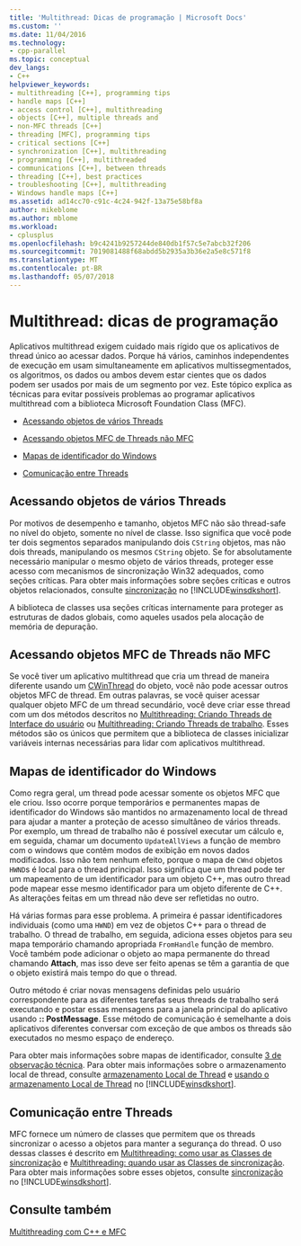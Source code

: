 ```yaml
---
title: 'Multithread: Dicas de programação | Microsoft Docs'
ms.custom: ''
ms.date: 11/04/2016
ms.technology:
- cpp-parallel
ms.topic: conceptual
dev_langs:
- C++
helpviewer_keywords:
- multithreading [C++], programming tips
- handle maps [C++]
- access control [C++], multithreading
- objects [C++], multiple threads and
- non-MFC threads [C++]
- threading [MFC], programming tips
- critical sections [C++]
- synchronization [C++], multithreading
- programming [C++], multithreaded
- communications [C++], between threads
- threading [C++], best practices
- troubleshooting [C++], multithreading
- Windows handle maps [C++]
ms.assetid: ad14cc70-c91c-4c24-942f-13a75e58bf8a
author: mikeblome
ms.author: mblome
ms.workload:
- cplusplus
ms.openlocfilehash: b9c4241b9257244de840db1f57c5e7abcb32f206
ms.sourcegitcommit: 7019081488f68abdd5b2935a3b36e2a5e8c571f8
ms.translationtype: MT
ms.contentlocale: pt-BR
ms.lasthandoff: 05/07/2018
---
```

# <a name="multithreading-programming-tips"></a>Multithread: dicas de programação
Aplicativos multithread exigem cuidado mais rígido que os aplicativos de thread único ao acessar dados. Porque há vários, caminhos independentes de execução em usam simultaneamente em aplicativos multissegmentados, os algoritmos, os dados ou ambos devem estar cientes que os dados podem ser usados por mais de um segmento por vez. Este tópico explica as técnicas para evitar possíveis problemas ao programar aplicativos multithread com a biblioteca Microsoft Foundation Class (MFC).  
  
-   [Acessando objetos de vários Threads](#_core_accessing_objects_from_multiple_threads)  
  
-   [Acessando objetos MFC de Threads não MFC](#_core_accessing_mfc_objects_from_non.2d.mfc_threads)  
  
-   [Mapas de identificador do Windows](#_core_windows_handle_maps)  
  
-   [Comunicação entre Threads](#_core_communicating_between_threads)  
  
##  <a name="_core_accessing_objects_from_multiple_threads"></a> Acessando objetos de vários Threads  
 Por motivos de desempenho e tamanho, objetos MFC não são thread-safe no nível do objeto, somente no nível de classe. Isso significa que você pode ter dois segmentos separados manipulando dois `CString` objetos, mas não dois threads, manipulando os mesmos `CString` objeto. Se for absolutamente necessário manipular o mesmo objeto de vários threads, proteger esse acesso com mecanismos de sincronização Win32 adequados, como seções críticas. Para obter mais informações sobre seções críticas e outros objetos relacionados, consulte [sincronização](http://msdn.microsoft.com/library/windows/desktop/ms686353) no [!INCLUDE[winsdkshort](../atl-mfc-shared/reference/includes/winsdkshort_md.md)].  
  
 A biblioteca de classes usa seções críticas internamente para proteger as estruturas de dados globais, como aqueles usados pela alocação de memória de depuração.  
  
##  <a name="_core_accessing_mfc_objects_from_non.2d.mfc_threads"></a> Acessando objetos MFC de Threads não MFC  
 Se você tiver um aplicativo multithread que cria um thread de maneira diferente usando um [CWinThread](../mfc/reference/cwinthread-class.md) do objeto, você não pode acessar outros objetos MFC de thread. Em outras palavras, se você quiser acessar qualquer objeto MFC de um thread secundário, você deve criar esse thread com um dos métodos descritos no [Multithreading: Criando Threads de Interface do usuário](../parallel/multithreading-creating-user-interface-threads.md) ou [Multithreading: Criando Threads de trabalho](../parallel/multithreading-creating-worker-threads.md). Esses métodos são os únicos que permitem que a biblioteca de classes inicializar variáveis internas necessárias para lidar com aplicativos multithread.  
  
##  <a name="_core_windows_handle_maps"></a> Mapas de identificador do Windows  
 Como regra geral, um thread pode acessar somente os objetos MFC que ele criou. Isso ocorre porque temporários e permanentes mapas de identificador do Windows são mantidos no armazenamento local de thread para ajudar a manter a proteção de acesso simultâneo de vários threads. Por exemplo, um thread de trabalho não é possível executar um cálculo e, em seguida, chamar um documento `UpdateAllViews` a função de membro com o windows que contêm modos de exibição em novos dados modificados. Isso não tem nenhum efeito, porque o mapa de `CWnd` objetos `HWND`s é local para o thread principal. Isso significa que um thread pode ter um mapeamento de um identificador para um objeto C++, mas outro thread pode mapear esse mesmo identificador para um objeto diferente de C++. As alterações feitas em um thread não deve ser refletidas no outro.  
  
 Há várias formas para esse problema. A primeira é passar identificadores individuais (como uma `HWND`) em vez de objetos C++ para o thread de trabalho. O thread de trabalho, em seguida, adiciona esses objetos para seu mapa temporário chamando apropriada `FromHandle` função de membro. Você também pode adicionar o objeto ao mapa permanente do thread chamando **Attach**, mas isso deve ser feito apenas se têm a garantia de que o objeto existirá mais tempo do que o thread.  
  
 Outro método é criar novas mensagens definidas pelo usuário correspondente para as diferentes tarefas seus threads de trabalho será executando e postar essas mensagens para a janela principal do aplicativo usando **:: PostMessage**. Esse método de comunicação é semelhante a dois aplicativos diferentes conversar com exceção de que ambos os threads são executados no mesmo espaço de endereço.  
  
 Para obter mais informações sobre mapas de identificador, consulte [3 de observação técnica](../mfc/tn003-mapping-of-windows-handles-to-objects.md). Para obter mais informações sobre o armazenamento local de thread, consulte [armazenamento Local de Thread](http://msdn.microsoft.com/library/windows/desktop/ms686749) e [usando o armazenamento Local de Thread](http://msdn.microsoft.com/library/windows/desktop/ms686991) no [!INCLUDE[winsdkshort](../atl-mfc-shared/reference/includes/winsdkshort_md.md)].  
  
##  <a name="_core_communicating_between_threads"></a> Comunicação entre Threads  
 MFC fornece um número de classes que permitem que os threads sincronizar o acesso a objetos para manter a segurança do thread. O uso dessas classes é descrito em [Multithreading: como usar as Classes de sincronização](../parallel/multithreading-how-to-use-the-synchronization-classes.md) e [Multithreading: quando usar as Classes de sincronização](../parallel/multithreading-when-to-use-the-synchronization-classes.md). Para obter mais informações sobre esses objetos, consulte [sincronização](http://msdn.microsoft.com/library/windows/desktop/ms686353) no [!INCLUDE[winsdkshort](../atl-mfc-shared/reference/includes/winsdkshort_md.md)].  
  
## <a name="see-also"></a>Consulte também  
 [Multithreading com C++ e MFC](../parallel/multithreading-with-cpp-and-mfc.md)